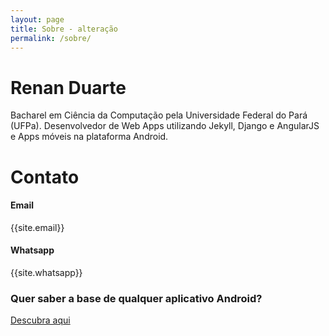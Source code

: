 ```yaml
---
layout: page
title: Sobre - alteração
permalink: /sobre/
---
```

<p>
	<h1>Renan Duarte</h1>
	Bacharel em Ciência da Computação pela Universidade Federal do Pará (UFPa). Desenvolvedor de Web Apps utilizando Jekyll, Django e AngularJS e Apps móveis na plataforma Android.
</p>

<p>
	<h1>Contato</h1>
	<h4>Email</h4>
	{{site.email}}
	<h4>Whatsapp</h4>
	{{site.whatsapp}}
</p>
<p>
	<h3>Quer saber a base de qualquer aplicativo Android?</h3>
	<a href="https://go.hotmart.com/N43501410G?dp=1">Descubra aqui</a>
</p>
